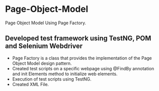 # Page-Object-Model
Page Object Model Using Page Factory.

## Developed test framework using TestNG, POM and Selenium Webdriver

<ul>
<li>
Page Factory is a class that provides the implementation of the Page Object Model design pattern.
 
</li>
  
<li>
Created test scripts on a specific webpage using @FindBy annotation and init Elements method to initialize web elements.
</li>
  
<li>
Execution of test scripts using TestNG.  
</li>
  
<li>
Created XML File.
</li>
  

</ul>

